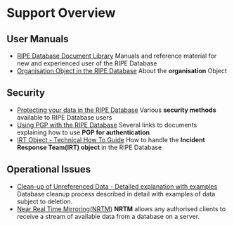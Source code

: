 # Support Overview
## User Manuals

* [RIPE Database Document Library](../01.introduction-to-the-RIPE-Database/01-RIPE-Database-Documentation-Overview.md#ripe-database-documentation-overview)
Manuals and reference material for new and experienced user of the RIPE Database
* [Organisation Object in the RIPE Database](../04.RPSL-Object-Types/03-Descriptions-of-Secondary-Objects.md#description-of-the-organisation-object)
About the **organisation** Object


## Security

* [Protecting your data in the RIPE Database](../10.Authorisation/01-Authorisation-Model.md#authorisation-model)
Various **security methods** available to RIPE Database users
* [Using PGP with the RIPE Database](../10.Authorisation/02-Using-the-Authorisation-Methods.md#pgp-key)
Several links to documents explaining how to use **PGP for authentication**
* [IRT Object - Technical How To Guide](../10.Authorisation/13-IRT-Object.md#irt-object)
How to handle the **Incident Response Team(IRT) object** in the RIPE Database



## Operational Issues

* [Clean-up of Unreferenced Data - Detailed explanation with examples](./02.Clean-up-of-Unreferenced-Data.md#clean-up-of-unreferenced-data)
Database cleanup process described in detail with examples of data subject to deletion.
* [Near Real Time Mirroring(NRTM)](../14.Mirroring-the-RIPE-Database.md#mirroring-the-ripe-database)
**NRTM** allows any authorised clients to receive a stream of available data from a database on a server.



